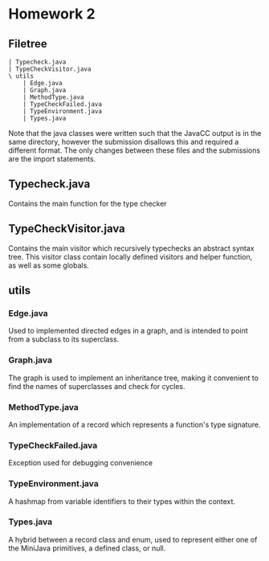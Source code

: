 # Homework 2
## Filetree

    | Typecheck.java
    | TypeCheckVisitor.java
    \ utils
        | Edge.java
        | Graph.java
        | MethodType.java
        | TypeCheckFailed.java
        | TypeEnvironment.java
        | Types.java

Note that the java classes were written such that the JavaCC output is in the 
same directory, however the submission disallows this and required a different
format. The only changes between these files and the submissions are the import
statements.

## Typecheck.java
Contains the main function for the type checker
## TypeCheckVisitor.java
Contains the main visitor which recursively typechecks an abstract syntax tree.
This visitor class contain locally defined visitors and helper function, as well
as some globals.
## utils
### Edge.java
Used to implemented directed edges in a graph, and is intended to point from a
subclass to its superclass.
### Graph.java
The graph is used to implement an inheritance tree, making it convenient to find
the names of superclasses and check for cycles.
### MethodType.java
An implementation of a record which represents a function's type signature.
### TypeCheckFailed.java
Exception used for debugging convenience
### TypeEnvironment.java
A hashmap from variable identifiers to their types within the context.
### Types.java
A hybrid between a record class and enum, used to represent either one of the
MiniJava primitives, a defined class, or null.